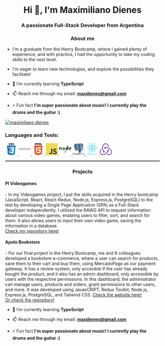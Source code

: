 <h1 align="center">Hi 👋, I'm Maximiliano Dienes</h1>
<h3 align="center">A passionate Full-Stack Developer from Argentina</h3>
<h3 align="center">About me </h3>

- I'm a graduate from the Henry Bootcamp, where I gained plenty of experience, and with practice, I had the opportunity to take my coding skills to the next level.

- I'm eager to learn new technologies, and explore the possibilities they facilitate!

- 🌱 I’m currently learning **TypeScript**

- 📫 Reach me through my email: **maxdienes@gmail.com**

- ⚡ Fun fact **I'm super passionate about music! I currently play the drums and the guitar :)**



<p align="left">
<a href="https://linkedin.com/in/maximiliano dienes" target="blank"><img align="center" src="https://raw.githubusercontent.com/rahuldkjain/github-profile-readme-generator/master/src/images/icons/Social/linked-in-alt.svg" alt="maximiliano dienes" height="30" width="40" /></a>
</p>

<h3 align="left">Languages and Tools:</h3>
<p align="left"> <a href="https://www.w3schools.com/css/" target="_blank" rel="noreferrer"> <img src="https://raw.githubusercontent.com/devicons/devicon/master/icons/css3/css3-original-wordmark.svg" alt="css3" width="40" height="40"/> </a> <a href="https://expressjs.com" target="_blank" rel="noreferrer"> <img src="https://raw.githubusercontent.com/devicons/devicon/master/icons/express/express-original-wordmark.svg" alt="express" width="40" height="40"/> </a> <a href="https://www.w3.org/html/" target="_blank" rel="noreferrer"> <img src="https://raw.githubusercontent.com/devicons/devicon/master/icons/html5/html5-original-wordmark.svg" alt="html5" width="40" height="40"/> </a> <a href="https://developer.mozilla.org/en-US/docs/Web/JavaScript" target="_blank" rel="noreferrer"> <img src="https://raw.githubusercontent.com/devicons/devicon/master/icons/javascript/javascript-original.svg" alt="javascript" width="40" height="40"/> </a> <a href="https://nodejs.org" target="_blank" rel="noreferrer"> <img src="https://raw.githubusercontent.com/devicons/devicon/master/icons/nodejs/nodejs-original-wordmark.svg" alt="nodejs" width="40" height="40"/> </a> <a href="https://www.postgresql.org" target="_blank" rel="noreferrer"> <img src="https://raw.githubusercontent.com/devicons/devicon/master/icons/postgresql/postgresql-original-wordmark.svg" alt="postgresql" width="40" height="40"/> </a> <a href="https://reactjs.org/" target="_blank" rel="noreferrer"> <img src="https://raw.githubusercontent.com/devicons/devicon/master/icons/react/react-original-wordmark.svg" alt="react" width="40" height="40"/> </a> <a href="https://redux.js.org" target="_blank" rel="noreferrer"> <img src="https://raw.githubusercontent.com/devicons/devicon/master/icons/redux/redux-original.svg" alt="redux" width="40" height="40"/> </a></p>

<hr style="border: 1px solid gray;">
<h3 align="center">Projects</h3>
<h4 align="left">PI Videogames</h4>
- In my Videogames project, I put the skills acquired in the Henry bootcamp (JavaScript, React, React-Redux, Node.js, Express.js, PostgreSQL) to the test by developing a Single Page Application (SPA) as a Full-Stack developer independently. I utilized the RAWG API to request information about various video games, enabling users to filter, sort, and search for them. It also allows users to input their own video game, saving the information in a database.
<br/>
<a href="https://github.com/MaximilianoDienes/PI-VideoGames">Check my repository here!</a>
<h4 align="left">Apolo Bookstore</h4>
- For our final project in the Henry Bootcamp, me and 6 colleagues developed a bookstore e-commerce, where a user can search for products, save them to their cart and buy them, using MercadoPago as our payment gateway. It has a review system, only accesible if the user has already bought the product, and it also has an admin dashboard, only accessible by users with the respective permissions. In this dashboard, the administrator can manage users, products and orders, grant permissions to other users, and more. It was developed using JavasCRIPT, Redux Toolkit, Node.js, Express.js, PostgreSQL, and Tailwind CSS.
<a href="https://bookstore-e-commerce-z27y.onrender.com">Check the website here!</a>
</br>
<a href="https://github.com/EcommerceProyect/BookStore-E-commerce">Or check the repository!</a>


- 🌱 I’m currently learning **TypeScript**

- 📫 Reach me through my email: **maxdienes@gmail.com**

- ⚡ Fun fact **I'm super passionate about music! I currently play the drums and the guitar :)**
